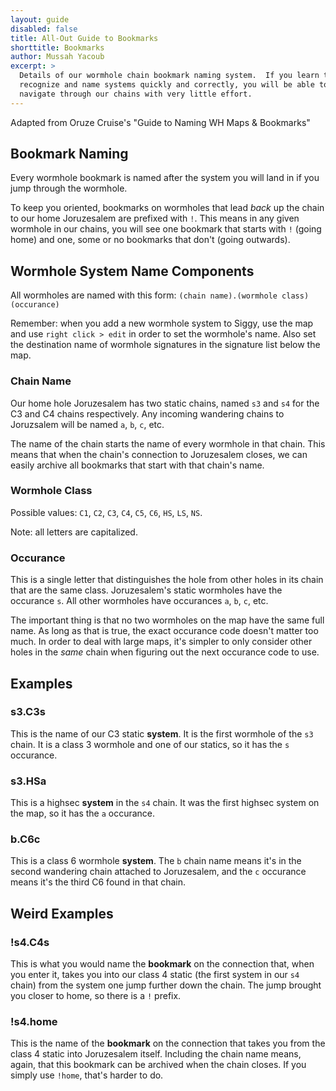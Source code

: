 ```yaml
---
layout: guide
disabled: false
title: All-Out Guide to Bookmarks
shorttitle: Bookmarks
author: Mussah Yacoub
excerpt: >
  Details of our wormhole chain bookmark naming system.  If you learn to
  recognize and name systems quickly and correctly, you will be able to
  navigate through our chains with very little effort.
---
```


Adapted from Oruze Cruise's "Guide to Naming WH Maps & Bookmarks"


## Bookmark Naming

Every wormhole bookmark is named after the system you will land in if you jump through the wormhole.

To keep you oriented, bookmarks on wormholes that lead *back* up the chain to our home Joruzesalem are prefixed with `!`.  This means in any given wormhole in our chains, you will see one bookmark that starts with `!` (going home) and one, some or no bookmarks that don't (going outwards).


## Wormhole System Name Components

All wormholes are named with this form: `(chain name).(wormhole class)(occurance)`

Remember: when you add a new wormhole system to Siggy, use the map and use `right click > edit` in order to set the wormhole's name.  Also set the destination name of wormhole signatures in the signature list below the map.


### Chain Name

Our home hole Joruzesalem has two static chains, named `s3` and `s4` for the C3 and C4 chains respectively.  Any incoming wandering chains to Joruzsalem will be named `a`, `b`, `c`, etc.

The name of the chain starts the name of every wormhole in that chain.  This means that when the chain's connection to Joruzesalem closes, we can easily archive all bookmarks that start with that chain's name.


### Wormhole Class

Possible values: `C1`, `C2`, `C3`, `C4`, `C5`, `C6`, `HS`, `LS`, `NS`.

Note: all letters are capitalized.

### Occurance

This is a single letter that distinguishes the hole from other holes in its chain that are the same class.  Joruzesalem's static wormholes have the occurance `s`.  All other wormholes have occurances `a`, `b`, `c`, etc.

The important thing is that no two wormholes on the map have the same full name.  As long as that is true, the exact occurance code doesn't matter too much.  In order to deal with large maps, it's simpler to only consider other holes in the *same* chain when figuring out the next occurance code to use.


## Examples

### s3.C3s

This is the name of our C3 static **system**.  It is the first wormhole of the `s3` chain.  It is a class 3 wormhole and one of our statics, so it has the `s` occurance.

### s3.HSa

This is a highsec **system** in the `s4` chain.  It was the first highsec system on the map, so it has the `a` occurance.

### b.C6c

This is a class 6 wormhole **system**.  The `b` chain name means it's in the second wandering chain attached to Joruzesalem, and the `c` occurance means it's the third C6 found in that chain.


## Weird Examples

### !s4.C4s

This is what you would name the **bookmark** on the connection that, when you enter it, takes you into our class 4 static (the first system in our `s4` chain) from the system one jump further down the chain.  The jump brought you closer to home, so there is a `!` prefix.

### !s4.home

This is the name of the **bookmark** on the connection that takes you from the class 4 static into Joruzesalem itself.  Including the chain name means, again, that this bookmark can be archived when the chain closes.  If you simply use `!home`, that's harder to do.
